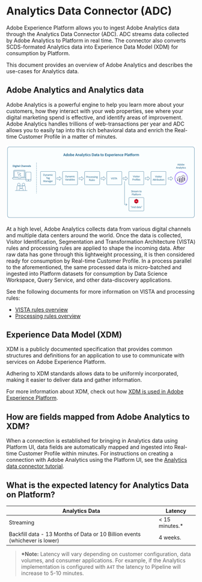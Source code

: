 # Analytics Data Connector (ADC)

Adobe Experience Platform allows you to ingest Adobe Analytics data through the Analytics Data Connector (ADC). ADC streams data collected by Adobe Analytics to Platform in real time. The connector also converts SCDS-formated Analytics data into Experience Data Model (XDM) for consumption by Platform.

This document provides an overview of Adobe Analytics and describes the use-cases for Analytics data.

## Adobe Analytics and Analytics data

Adobe Analytics is a powerful engine to help you learn more about your customers, how they interact with your web properties, see where your digital marketing spend is effective, and identify areas of improvement. Adobe Analytics handles trillions of web-transactions per year and ADC allows you to easily tap into this rich behavioral data and enrich the Real-time Customer Profile in a matter of minutes.

![](./images/analytics-pipeline.png)

At a high level, Adobe Analytics collects data from various digital channels and multiple data centers around the world. Once the data is collected, Visitor Identification, Segmentation and Transformation Architecture (VISTA) rules and processing rules are applied to shape the incoming data. After raw data has gone through this lightweight processing, it is then considered ready for consumption by Real-time Customer Profile. In a process parallel to the aforementioned, the same processed data is micro-batched and ingested into Platform datasets for consumption by Data Science Workspace, Query Service, and other data-discovery applications.

See the following documents for more information on VISTA and processing rules:
*   [VISTA rules overview](https://marketing.adobe.com/resources/help/en_US/reference/VISTA.html)
*   [Processing rules overview](https://docs.adobe.com/content/help/en/analytics/admin/admin-tools/processing-rules/processing-rules.html)

## Experience Data Model (XDM)

XDM is a publicly documented specification that provides common structures and definitions for an application to use to communicate with services on Adobe Experience Platform. 

Adhering to XDM standards allows data to be uniformly incorporated, making it easier to deliver data and gather information.

For more information about XDM, check out how [XDM is used in Adobe Experience Platform][xdm].

## How are fields mapped from Adobe Analytics to XDM?

When a connection is established for bringing in Analytics data using Platform UI, data fields are automatically mapped and ingested into Real-time Customer Profile within minutes. For instructions on creating a connection with Adobe Analytics using the Platform UI, see the [Analytics data connector tutorial](../../tutorials/sources_tutorial/adobe-analytics-ui-tutorial.md).

## What is the expected latency for Analytics Data on Platform?

| Analytics Data | Latency | 
| --- | --- | 
| Streaming | < 15 minutes.* |
| Backfill data - 13 Months of Data or 10 Billion events (whichever is lower) | 4 weeks. |


> __*Note:__ Latency will vary depending on customer configuration, data volumes, and consumer applications. For example, if the Analytics implementation is configured with `A4T` the latency to Pipeline will increase to 5-10 minutes.

[xdm]: ../schema_registry/xdm_system/xdm_system_in_experience_platform.md